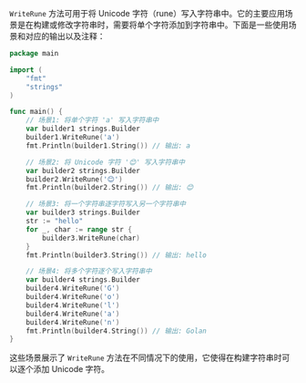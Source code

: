 `WriteRune` 方法可用于将 Unicode 字符（rune）写入字符串中。它的主要应用场景是在构建或修改字符串时，需要将单个字符添加到字符串中。下面是一些使用场景和对应的输出以及注释：

```go
package main

import (
	"fmt"
	"strings"
)

func main() {
	// 场景1: 将单个字符 'a' 写入字符串中
	var builder1 strings.Builder
	builder1.WriteRune('a')
	fmt.Println(builder1.String()) // 输出: a

	// 场景2: 将 Unicode 字符 '😊' 写入字符串中
	var builder2 strings.Builder
	builder2.WriteRune('😊')
	fmt.Println(builder2.String()) // 输出: 😊

	// 场景3: 将一个字符串逐字符写入另一个字符串中
	var builder3 strings.Builder
	str := "hello"
	for _, char := range str {
		builder3.WriteRune(char)
	}
	fmt.Println(builder3.String()) // 输出: hello

	// 场景4: 将多个字符逐个写入字符串中
	var builder4 strings.Builder
	builder4.WriteRune('G')
	builder4.WriteRune('o')
	builder4.WriteRune('l')
	builder4.WriteRune('a')
	builder4.WriteRune('n')
	fmt.Println(builder4.String()) // 输出: Golan
}
```

这些场景展示了 `WriteRune` 方法在不同情况下的使用，它使得在构建字符串时可以逐个添加 Unicode 字符。
